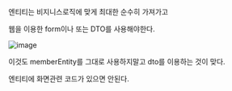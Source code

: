 엔티티는 비지니스로직에 맞게 최대한 순수히 가져가고 

웹을 이용한 form이나 또는 DTO를 사용해야한다.

![image](https://user-images.githubusercontent.com/108928206/193458081-4d5a5533-faae-4a30-8a04-421480eddb87.png)

이것도 memberEntity를 그대로 사용하지말고 dto를 이용하는 것이 맞다.

엔티티에 화면관련 코드가 있으면 안된다.
